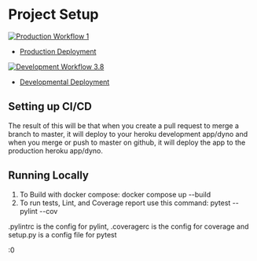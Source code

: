 # Project Setup

[![Production Workflow 1](https://github.com/cle4njit/project4/actions/workflows/prod.yml/badge.svg)](https://github.com/cle4njit/project4/actions/workflows/prod.yml)

* [Production Deployment](https://prod-final.herokuapp.com/)


[![Development Workflow 3.8](https://github.com/cle4njit/project4/actions/workflows/dev.yml/badge.svg)](https://github.com/cle4njit/project4/actions/workflows/dev.yml)

* [Developmental Deployment](https://dev-final1.herokuapp.com/)


## Setting up CI/CD

The result of this will be that when you create a pull request to merge a branch to master, it will deploy to your
heroku development app/dyno and when you merge or push to master on github, it will deploy the app to the production heroku
app/dyno.

## Running Locally

1. To Build with docker compose:
   docker compose up --build
2. To run tests, Lint, and Coverage report use this command: pytest --pylint --cov

.pylintrc is the config for pylint, .coveragerc is the config for coverage and setup.py is a config file for pytest

:0